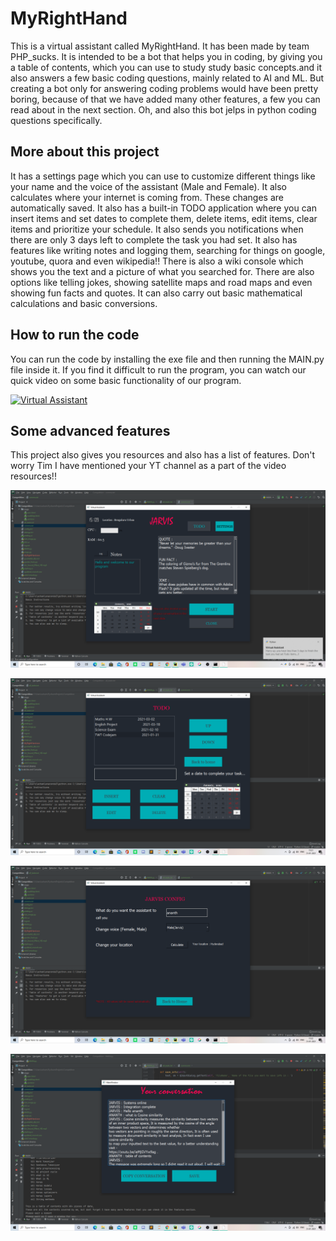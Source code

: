 # MyRightHand

 This is a virtual assistant called MyRightHand. It has been made by team PHP_sucks. It is intended to be a bot that helps you in coding, by giving you a table of contents, which you can use to study study basic concepts.and it also answers a few basic coding questions, mainly related to AI and ML. But creating a bot only for answering coding problems would have been pretty boring, because of that we have added many other features, a few you can read about in the next section. Oh, and also this bot jelps in python coding questions specifically.


## More about this project

 It has a settings page which you can use to customize different things like your name and the voice of the assistant (Male and Female). It also calculates where your internet is coming from. These changes are automatically saved. It also has a built-in TODO application where you can insert items and set dates to complete them, delete items, edit items, clear items and prioritize your schedule. It also sends you notifications when there are only 3 days left to complete the task you had set. It also has features like writing notes and logging them, searching for things on google, youtube, quora and even wikipedia!! There is also a wiki console which shows you the text and a picture of what you searched for.
 There are also options like telling jokes, showing satellite maps and road maps and even showing fun facts and quotes. It can also carry out basic mathematical calculations and basic conversions.

## How to run the code
You can run the code by installing the exe file and then running the MAIN.py file inside it. If you find it difficult to run the program, you can watch our quick video on some basic functionality of our program.

[![Virtual Assistant](MAIN.gif)](Final.mp4)

## Some advanced features

This project also gives you resources and also has a list of features. Don't worry Tim I have mentioned your YT channel as a part of the video resources!!

![](main_screen.png)


![](Todo_image.png)


![](Settings_image.png)

![](convo.png)
